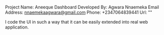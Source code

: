 Project Name: Aneeque Dashboard
Developed By: Agwara Nnaemeka
Email Address: nnaemekaagwara@gmail.com
Phone: +2347064839441
Url: ""

I code the UI in such a way that it can be easily extended into real web application.